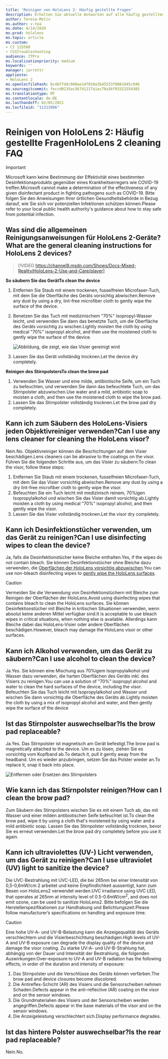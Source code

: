 ```yaml
---
title: 'Reinigen von HoloLens 2: Häufig gestellte Fragen'
description: Erhalten Sie aktuelle Antworten auf alle häufig gestellten Fragen zum Bereinigen und Warten Ihres HoloLens 2-Geräts.
author: Teresa-Motiv
ms.author: v-tea
ms.date: 4/14/2020
ms.prod: hololens
ms.topic: article
ms.custom:
- CI 115560
- CSSTroubleshooting
audience: ITPro
ms.localizationpriority: medium
keywords: ''
manager: jarrettr
appliesto:
- HoloLens 2
ms.openlocfilehash: bc46ffd4c980ae14f010a3b45533f8081845c946
ms.sourcegitcommit: feccd0135ac567d1217a1ac78a36f03321554305
ms.translationtype: MT
ms.contentlocale: de-DE
ms.lasthandoff: 02/05/2021
ms.locfileid: "11313996"
---
```

# <span data-ttu-id="5e1a9-103">Reinigen von HoloLens 2: Häufig gestellte Fragen</span><span class="sxs-lookup"><span data-stu-id="5e1a9-103">HoloLens 2 cleaning FAQ</span></span>

> [!IMPORTANT]  
> <span data-ttu-id="5e1a9-104">Microsoft kann keine Bestimmung der Effektivität eines bestimmten Desinfektionsprodukts gegenüber eines Krankheitserregers wie COVID-19 treffen.</span><span class="sxs-lookup"><span data-stu-id="5e1a9-104">Microsoft cannot make a determination of the effectiveness of any given disinfectant product in fighting pathogens such as COVID-19.</span></span> <span data-ttu-id="5e1a9-105">Bitte folgen Sie den Anweisungen Ihrer örtlichen Gesundheitsbehörde in Bezug darauf, wie Sie sich vor potenziellen Infektionen schützen können.</span><span class="sxs-lookup"><span data-stu-id="5e1a9-105">Please refer to your local public health authority's guidance about how to stay safe from potential infection.</span></span>  

## <span data-ttu-id="5e1a9-106">Was sind die allgemeinen Reinigungsanweisungen für HoloLens 2-Geräte?</span><span class="sxs-lookup"><span data-stu-id="5e1a9-106">What are the general cleaning instructions for HoloLens 2 devices?</span></span>

> [!VIDEO https://channel9.msdn.com/Shows/Docs-Mixed-Reality/HoloLens-2-Use-and-Care/player]

<!-- <iframe src="https://channel9.msdn.com/Shows/Docs-Mixed-Reality/HoloLens-2-Use-and-Care/player" width="960" height="540" allowFullScreen frameBorder="0" title="HoloLens 2 Use and Care - Microsoft Channel 9 Video"></iframe> -->

**<span data-ttu-id="5e1a9-107">So säubern Sie das Gerät</span><span class="sxs-lookup"><span data-stu-id="5e1a9-107">To clean the device</span></span>**

1. <span data-ttu-id="5e1a9-108">Entfernen Sie Staub mit einem trockenen, fusselfreien Microfaser-Tuch, mit dem Sie die Oberfläche des Geräts vorsichtig abwischen.</span><span class="sxs-lookup"><span data-stu-id="5e1a9-108">Remove any dust by using a dry, lint-free microfiber cloth to gently wipe the surface of the device.</span></span>
1. <span data-ttu-id="5e1a9-109">Benetzen Sie das Tuch mit medizinischem "70%" Isopropyl-Wasser leicht, und verwenden Sie dann das benetzte Tuch, um die Oberfläche des Geräts vorsichtig zu wischen.</span><span class="sxs-lookup"><span data-stu-id="5e1a9-109">Lightly moisten the cloth by using medical "70%" isopropyl alcohol, and then use the moistened cloth to gently wipe the surface of the device.</span></span>

   ![Abbildung, die zeigt, wie das Visier gereinigt wird](images/hololens-cleaning-visor.png)

1. <span data-ttu-id="5e1a9-111">Lassen Sie das Gerät vollständig trocknen.</span><span class="sxs-lookup"><span data-stu-id="5e1a9-111">Let the device dry completely.</span></span>

**<span data-ttu-id="5e1a9-112">Reinigen des Stirnpolsters</span><span class="sxs-lookup"><span data-stu-id="5e1a9-112">To clean the brow pad</span></span>**

1. <span data-ttu-id="5e1a9-113">Verwenden Sie Wasser und eine milde, antibiotische Seife, um ein Tuch zu befeuchten, und verwenden Sie dann das befeuchtete Tuch, um das Stirnpolster abzuwischen.</span><span class="sxs-lookup"><span data-stu-id="5e1a9-113">Use water and a mild, antibiotic soap to moisten a cloth, and then use the moistened cloth to wipe the brow pad.</span></span>
1. <span data-ttu-id="5e1a9-114">Lassen Sie das Stirnpolster vollständig trocknen.</span><span class="sxs-lookup"><span data-stu-id="5e1a9-114">Let the brow pad dry completely.</span></span>

## <span data-ttu-id="5e1a9-115">Kann ich zum Säubern des HoloLens-Visiers jeden Objektivreiniger verwenden?</span><span class="sxs-lookup"><span data-stu-id="5e1a9-115">Can I use any lens cleaner for cleaning the HoloLens visor?</span></span>

<span data-ttu-id="5e1a9-116">Nein.</span><span class="sxs-lookup"><span data-stu-id="5e1a9-116">No.</span></span> <span data-ttu-id="5e1a9-117">Objektivreiniger können die Beschichtungen auf dem Visier beschädigen.</span><span class="sxs-lookup"><span data-stu-id="5e1a9-117">Lens cleaners can be abrasive to the coatings on the visor.</span></span> <span data-ttu-id="5e1a9-118">Führen Sie die folgenden Schritte aus, um das Visier zu säubern:</span><span class="sxs-lookup"><span data-stu-id="5e1a9-118">To clean the visor, follow these steps:</span></span>  

1. <span data-ttu-id="5e1a9-119">Entfernen Sie Staub mit einem trockenen, fusselfreien Microfaser-Tuch, mit dem Sie das Visier vorsichtig abwischen.</span><span class="sxs-lookup"><span data-stu-id="5e1a9-119">Remove any dust by using a dry lint-free microfiber cloth to gently wipe the visor.</span></span>
1. <span data-ttu-id="5e1a9-120">Befeuchten Sie ein Tuch leicht mit medizinisch reinem, 70%igen Isopropylalkohol und wischen Sie das Visier damit vorsichtig ab.</span><span class="sxs-lookup"><span data-stu-id="5e1a9-120">Lightly moisten a cloth by using medical "70%" isopropyl alcohol, and then gently wipe the visor.</span></span>
1. <span data-ttu-id="5e1a9-121">Lassen Sie das Visier vollständig trocknen.</span><span class="sxs-lookup"><span data-stu-id="5e1a9-121">Let the visor dry completely.</span></span>

## <span data-ttu-id="5e1a9-122">Kann ich Desinfektionstücher verwenden, um das Gerät zu reinigen?</span><span class="sxs-lookup"><span data-stu-id="5e1a9-122">Can I use disinfecting wipes to clean the device?</span></span>

<span data-ttu-id="5e1a9-123">Ja, falls die Desinfektionstücher keine Bleiche enthalten.</span><span class="sxs-lookup"><span data-stu-id="5e1a9-123">Yes, if the wipes do not contain bleach.</span></span> <span data-ttu-id="5e1a9-124">Sie können Desinfektionstücher ohne Bleiche dazu verwenden, die [Oberflächen der HoloLens vorsichtig abzuwischen](#what-are-the-general-cleaning-instructions-for-hololens-2-devices).</span><span class="sxs-lookup"><span data-stu-id="5e1a9-124">You can use non-bleach disinfecting wipes to [gently wipe the HoloLens surfaces](#what-are-the-general-cleaning-instructions-for-hololens-2-devices).</span></span>  

> [!CAUTION]  
> <span data-ttu-id="5e1a9-125">Vermeiden Sie die Verwendung von Desinfektionstüchern mit Bleiche zum Reinigen der Oberflächen der HoloLens.</span><span class="sxs-lookup"><span data-stu-id="5e1a9-125">Avoid using disinfecting wipes that contains bleach to clean the HoloLens surfaces.</span></span> <span data-ttu-id="5e1a9-126">Sie können Desinfektionstücher mit Bleiche in kritischen Situationen verwenden, wenn absolut keine anderen Mittel verfügbar sind.</span><span class="sxs-lookup"><span data-stu-id="5e1a9-126">It is acceptable to use bleach wipes in critical situations, when nothing else is available.</span></span> <span data-ttu-id="5e1a9-127">Allerdings kann Bleiche dabei das HoloLens-Visier oder andere Oberflächen beschädigen.</span><span class="sxs-lookup"><span data-stu-id="5e1a9-127">However, bleach may damage the HoloLens visor or other surfaces.</span></span>

## <span data-ttu-id="5e1a9-128">Kann ich Alkohol verwenden, um das Gerät zu säubern?</span><span class="sxs-lookup"><span data-stu-id="5e1a9-128">Can I use alcohol to clean the device?</span></span>

<span data-ttu-id="5e1a9-129">Ja.</span><span class="sxs-lookup"><span data-stu-id="5e1a9-129">Yes.</span></span> <span data-ttu-id="5e1a9-130">Sie können eine Mischung aus 70%igem Isopropylalkohol und Wasser dazu verwenden, die harten Oberflächen des Geräts inkl. des Visiers zu reinigen.</span><span class="sxs-lookup"><span data-stu-id="5e1a9-130">You can use a solution of "70%" isopropyl alcohol and water to clean the hard surfaces of the device, including the visor.</span></span> <span data-ttu-id="5e1a9-131">Befeuchten Sie das Tuch leicht mit Isopropylalkohol und Wasser und wischen Sie dann vorsichtig die Oberfläche des Geräts ab.</span><span class="sxs-lookup"><span data-stu-id="5e1a9-131">Lightly moisten the cloth by using a mix of isopropyl alcohol and water, and then gently wipe the surface of the device</span></span>

## <span data-ttu-id="5e1a9-132">Ist das Stirnpolster auswechselbar?</span><span class="sxs-lookup"><span data-stu-id="5e1a9-132">Is the brow pad replaceable?</span></span>

<span data-ttu-id="5e1a9-133">Ja.</span><span class="sxs-lookup"><span data-stu-id="5e1a9-133">Yes.</span></span> <span data-ttu-id="5e1a9-134">Das Stirnpolster ist magnetisch am Gerät befestigt.</span><span class="sxs-lookup"><span data-stu-id="5e1a9-134">The brow pad is magnetically attached to the device.</span></span> <span data-ttu-id="5e1a9-135">Um es zu lösen, ziehen Sie es vorsichtig vom Kopfband ab.</span><span class="sxs-lookup"><span data-stu-id="5e1a9-135">To detach it, pull it gently away from the headband.</span></span> <span data-ttu-id="5e1a9-136">Um es wieder anzubringen, setzen Sie das Polster wieder an.</span><span class="sxs-lookup"><span data-stu-id="5e1a9-136">To replace it, snap it back into place.</span></span>

![Entfernen oder Ersetzen des Stirnpolsters](images/hololens2-remove-browpad.png)

## <span data-ttu-id="5e1a9-138">Wie kann ich das Stirnpolster reinigen?</span><span class="sxs-lookup"><span data-stu-id="5e1a9-138">How can I clean the brow pad?</span></span>

<span data-ttu-id="5e1a9-139">Zum Säubern des Stirnpolsters wischen Sie es mit einem Tuch ab, das mit Wasser und einer milden antibiotischen Seife befeuchtet ist.</span><span class="sxs-lookup"><span data-stu-id="5e1a9-139">To clean the brow pad, wipe it by using a cloth that's moistened by using water and a mild antibiotic soap.</span></span> <span data-ttu-id="5e1a9-140">Lassen Sie das Stirnpolster vollständig trocknen, bevor Sie es erneut verwenden.</span><span class="sxs-lookup"><span data-stu-id="5e1a9-140">Let the brow pad dry completely before you use it again.</span></span>

## <span data-ttu-id="5e1a9-141">Kann ich ultraviolettes (UV-) Licht verwenden, um das Gerät zu reinigen?</span><span class="sxs-lookup"><span data-stu-id="5e1a9-141">Can I use ultraviolet (UV) light to sanitize the device?</span></span>

<span data-ttu-id="5e1a9-142">Die UVC-Bestrahlung mit UVC-LED, die bei 265nm bei einer Intensität von 0,5-0,6mW/cm 2 arbeitet und keine Empfindlichkeit aussentigt, kann zum Besen von <sup> </sup> HoloLens2 verwendet werden.</span><span class="sxs-lookup"><span data-stu-id="5e1a9-142">UVC irradiance using UVC LED, that operates at 265nm at intensity level of 0.5-0.6mW/cm<sup>2</sup>, and does not emit ozone, can be used to sanitize HoloLens2.</span></span> <span data-ttu-id="5e1a9-143">Bitte befolgen Sie die Herstellerspezifikationen zur Handhabung und Belichtungszeit.</span><span class="sxs-lookup"><span data-stu-id="5e1a9-143">Please follow manufacturer’s specifications on handling and exposure time.</span></span>

> [!CAUTION]  
> <span data-ttu-id="5e1a9-144">Eine hohe UV-A- und UV-B-Belastung kann die Anzeigequalität des Geräts verschlechtern und die Visierbeschichtung beschädigen.</span><span class="sxs-lookup"><span data-stu-id="5e1a9-144">High levels of UV-A and UV-B exposure can degrade the display quality of the device and damage the visor coating.</span></span> <span data-ttu-id="5e1a9-145">Zu starke UV-A- und UV-B-Strahlung hat, abhängig von der Dauer und Intensität der Bestrahlung, die folgenden Auswirkungen:</span><span class="sxs-lookup"><span data-stu-id="5e1a9-145">Over-exposure to UV-A and UV-B radiation has the following effects, in order of the duration and intensity of exposure:</span></span>
>  
> 1. <span data-ttu-id="5e1a9-146">Das Stirnpolster und die Verschlüsse des Geräts können verfärben.</span><span class="sxs-lookup"><span data-stu-id="5e1a9-146">The brow pad and device closures become discolored.</span></span>
> 1. <span data-ttu-id="5e1a9-147">Die Antireflex-Schicht (AR) des Visiers und die Sensorscheiben nehmen Schaden.</span><span class="sxs-lookup"><span data-stu-id="5e1a9-147">Defects appear in the anti-reflective (AR) coating on the visor and on the sensor windows.</span></span>
> 1. <span data-ttu-id="5e1a9-148">Die Grundmaterialien des Visiers und der Sensorscheiben werden angegriffen.</span><span class="sxs-lookup"><span data-stu-id="5e1a9-148">Defects appear in the base materials of the visor and on the sensor windows.</span></span>
> 1. <span data-ttu-id="5e1a9-149">Die Anzeigeleistung verschlechtert sich.</span><span class="sxs-lookup"><span data-stu-id="5e1a9-149">Display performance degrades.</span></span>

## <span data-ttu-id="5e1a9-150">Ist das hintere Polster auswechselbar?</span><span class="sxs-lookup"><span data-stu-id="5e1a9-150">Is the rear pad replaceable?</span></span>

<span data-ttu-id="5e1a9-151">Nein.</span><span class="sxs-lookup"><span data-stu-id="5e1a9-151">No.</span></span>
